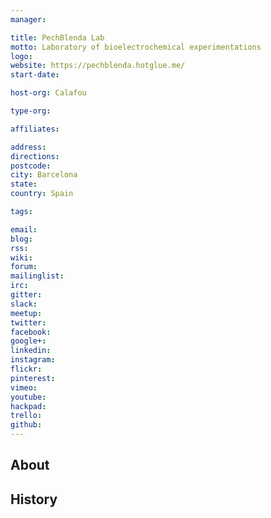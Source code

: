 ```yaml
---
manager:

title: PechBlenda Lab
motto: Laboratory of bioelectrochemical experimentations
logo:
website: https://pechblenda.hotglue.me/
start-date:

host-org: Calafou

type-org:

affiliates:

address:
directions:
postcode:
city: Barcelona
state:
country: Spain

tags:

email:
blog:
rss:
wiki:
forum:
mailinglist:
irc:
gitter:
slack:
meetup:
twitter:
facebook:
google+:
linkedin:
instagram:
flickr:
pinterest:
vimeo:
youtube:
hackpad:
trello:
github:
---
```


## About

## History
